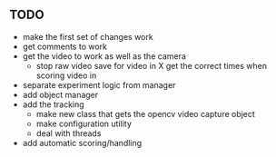 TODO
----

- make the first set of changes work 
- get comments to work
- get the video to work as well as the camera 
    - stop raw video save for video in
    X get the correct times when scoring video in
- separate experiment logic from manager
- add object manager
- add the tracking
    - make new class that gets the opencv video capture object
    - make configuration utility
    - deal with threads
- add automatic scoring/handling
    